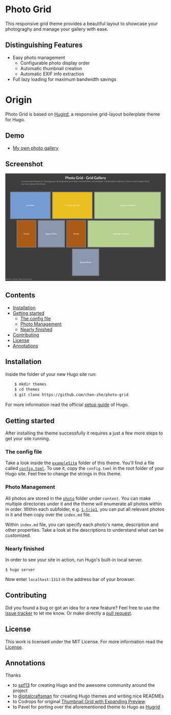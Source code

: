 # Photo Grid

This responsive grid theme provides a beautiful layout to showcase your photograghy and manage your gallery with ease.

## Distinguishing Features

- Easy photo management
    - Configurable photo display order
    - Automatic thumbnail creation
    - Automatic EXIF info extraction
- Full lazy loading for maximum bandwidth savings

# Origin

Photo Grid is based on [Hugird](http://themes.gohugo.io/theme/hugrid/), a responsive grid-layout boilerplate theme for Hugo.

## Demo

- [My own photo gallery](https://chen-zhe.github.io/portfolio/)


## Screenshot

![Hugrid screenshot](images/screenshot.png)


## Contents

- [Installation](#installation)
- [Getting started](#getting-started)
    - [The config file](#the-config-file)
	- [Photo Management](#photo-management)
    - [Nearly finished](#nearly-finished)
- [Contributing](#contributing)
- [License](#license)
- [Annotations](#annotations)


## Installation

Inside the folder of your new Hugo site run:

```sh
    $ mkdir themes
    $ cd themes
    $ git clone https://github.com/chen-zhe/photo-grid
```
For more information read the official [setup guide](//gohugo.io/overview/installing/) of Hugo.


## Getting started

After installing the theme successfully it requires a just a few more steps to get your site running.


### The config file

Take a look inside the [`exampleSite`](https://github.com/chen-zhe/photo-grid/tree/master/exampleSite) folder of this theme. You'll find a file called [`config.toml`](https://github.com/chen-zhe/photo-grid/blob/master/exampleSite/config.toml). To use it, copy the `config.toml` in the root folder of your Hugo site. Feel free to change the strings in this theme.

### Photo Management

All photos are stored in the [`photo`](https://github.com/chen-zhe/photo-grid/tree/master/exampleSite/content/photo) folder under `content`. You can make multiple directories under it and the theme will enumerate all photos within in order. Within each subfolder, e.g. [`1-trip1`](https://github.com/chen-zhe/photo-grid/tree/master/exampleSite/content/photo/1-trip1), you can put all relevant photos in it and then copy over the `index.md` file.

Within `index.md` file, you can specify each photo's name, description and other properties. Take a look at the descriptions to understand what can be customized.

### Nearly finished

In order to see your site in action, run Hugo's built-in local server. 

    $ hugo server

Now enter `localhost:1313` in the address bar of your browser.


## Contributing

Did you found a bug or got an idea for a new feature? Feel free to use the [issue tracker](//github.com/chen-zhe/photo-grid/issues) to let me know. Or make directly a [pull request](//github.com/chen-zhe/photo-grid/pulls).


## License

This work is licensed under the MIT License. For more information read the [License](//github.com/chen-zhe/photo-grid/blob/master/LICENSE.md).


## Annotations

Thanks 

- to [spf13](https://github.com/spf13) for creating Hugo and the awesome community around the project
- to [digitalcraftsman](https://github.com/digitalcraftsman) for creating Hugo themes and writing nice READMEs
- to Codrops for original [Thumbnail Grid with Expanding Preview](http://tympanus.net/codrops/?p=14530).
- to Pavel for porting over the aforementioned theme to Hugo as [Hugrid](https://github.com/aerohub/hugrid)